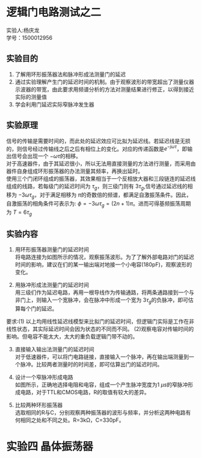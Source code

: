 # 逻辑门电路测试之二
<div class="author"> 实验人:杨庆龙<br/>学号：1500012956
</div>

## 实验目的
1. 了解用环形振荡器法和脉冲形成法测量门的延迟
2. 通过实验理解产生门的延迟时间的机制。由于观察波形的带宽超出了测量仪器示波器的带宽，由此要求用频谱分析的方法对测量结果进行修正，以得到接近实际的测量值
3. 学会利用门延迟实际窄脉冲发生器

## 实验原理
信号的传输是需要时间的，而此处的延迟效应可比拟为延迟线。若延迟线是无损的，则信号经过传输线之后之后有相位上的变化。对应的传递函数是$e^{-j\omega\tau}$，即输出信号会出现一个 $-\omega\tau$的相移。<br/>
对于高速器件，由于其延迟很小，所以无法用直接测量的方法进行测量，而采用由器件自身组成环形振荡器的办法测量其频率，再换出延时。<br/>
使用三个门闭环组成的振荡器，其效果相当于一个反相放大器和三段链连的延迟线组成的线路，若每级门的延迟时间为 $\tau_g$，则三级门则有 $3\tau_g$,信号通过延迟线的相移为 $-3\omega\tau_g$，对于满足相移为 $\pi$的奇数倍的频谱，都满足自激振荡条件。因此，自激振荡的相角条件可表示为: $\phi=-3\omega\tau_g=(2n+1)\pi$。进而可得基频振荡周期为 $T=6\tau_g$<br/>

## 实验内容
1. 用环形振荡器测量门的延迟时间<br/>
将电路连接为如图所示的情况，观察振荡波形。为了了解外部电路对门的延迟时间的影响，建议在们的某一输出端对地接一个小电容(180pF)，观察波形的变化。

2. 用脉冲形成法测量门的延迟时间<br/>
用三级们作为延迟电路，再用一根导线作为传输通路，将两条通路接到一个与非门上，则输入一个宽脉冲，会在脉冲中形成一个宽为 $3\tau_g$的负脉冲，即可估算每个门的延迟。

要求:(1) 以上均用线性延迟线模型来比拟门的延迟时间，但逻辑门实际是工作在非线性状态，其实际延迟时间会因为状态的不同而不同。
(2)观察电容对传输时间的影响。但电容不能太大，太大的重负载逻辑门带不动的。

3. 直接输入输出法测量门的延迟时间<br/>
对于低速器件，可以将门电路链接，直接输入一个脉冲，再在输出端测量到一个脉冲。比较两者测量时的时间差，即可估算出门的延迟时间。

4. 设计一个窄脉冲形成电路<br/>
如图所示，正确地选择电阻和电容，组成一个产生脉冲宽度为1 $\mu s$的窄脉冲形成电路，对于TTL和CMOS电路，R的取值有较大的差异。

5. 比较两种环形振荡器<br/>
选取相同的R与C，分别观察两种振荡器的波形与频率，并分析这两种电路有何相同之处和不同之处。R=3kΩ，C=330pF。

# 实验四 晶体振荡器
##
